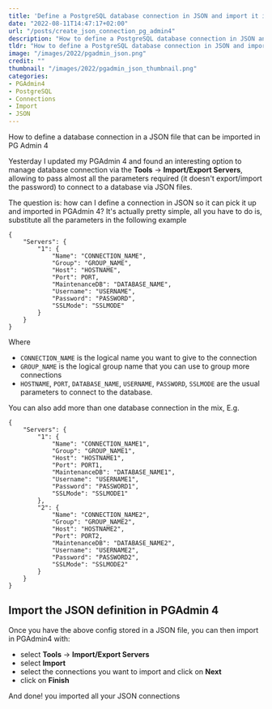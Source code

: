 ```yaml
---
title: 'Define a PostgreSQL database connection in JSON and import it in PGAdmin 4'
date: "2022-08-11T14:47:17+02:00"
url: "/posts/create_json_connection_pg_admin4"
description: "How to define a PostgreSQL database connection in JSON and import it in PGAdmin 4"
tldr: "How to define a PostgreSQL database connection in JSON and import it in PGAdmin 4"
image: "/images/2022/pgadmin_json.png"
credit: ""
thumbnail: "/images/2022/pgadmin_json_thumbnail.png"
categories:
- PGAdmin4
- PostgreSQL
- Connections
- Import
- JSON
---
```


How to define a database connection in a JSON file that can be imported in PG Admin 4
<!--more-->

Yesterday I updated my PGAdmin 4 and found an interesting option to manage database connection via the **Tools** -> **Import/Export Servers**, allowing to pass almost all the parameters required (it doesn't export/import the password) to connect to a database via JSON files.

The question is: how can I define a connection in JSON so it can pick it up and imported in PGAdmin 4? It's actually pretty simple, all you have to do is, substitute all the parameters in the following example

```
{
    "Servers": {
        "1": {
            "Name": "CONNECTION_NAME",
            "Group": "GROUP_NAME",
            "Host": "HOSTNAME",
            "Port": PORT,
            "MaintenanceDB": "DATABASE_NAME",
            "Username": "USERNAME",
            "Password": "PASSWORD",
            "SSLMode": "SSLMODE"
        }
    }
}
```

Where

* `CONNECTION_NAME` is the logical name you want to give to the connection
* `GROUP_NAME` is the logical group name that you can use to group more connections
* `HOSTNAME`, `PORT`, `DATABASE_NAME`, `USERNAME`, `PASSWORD`, `SSLMODE` are the usual parameters to connect to the database.

You can also add more than one database connection in the mix, E.g.

```
{
    "Servers": {
        "1": {
            "Name": "CONNECTION_NAME1",
            "Group": "GROUP_NAME1",
            "Host": "HOSTNAME1",
            "Port": PORT1,
            "MaintenanceDB": "DATABASE_NAME1",
            "Username": "USERNAME1",
            "Password": "PASSWORD1",
            "SSLMode": "SSLMODE1"
        },
        "2": {
            "Name": "CONNECTION_NAME2",
            "Group": "GROUP_NAME2",
            "Host": "HOSTNAME2",
            "Port": PORT2,
            "MaintenanceDB": "DATABASE_NAME2",
            "Username": "USERNAME2",
            "Password": "PASSWORD2",
            "SSLMode": "SSLMODE2"
        }
    }
}
```

## Import the JSON definition in PGAdmin 4

Once you have the above config stored in a JSON file, you can then import in PGAdmin4 with:

* select **Tools** -> **Import/Export Servers**
* select **Import**
* select the connections you want to import and click on **Next**
* click on **Finish**

And done! you imported all your JSON connections